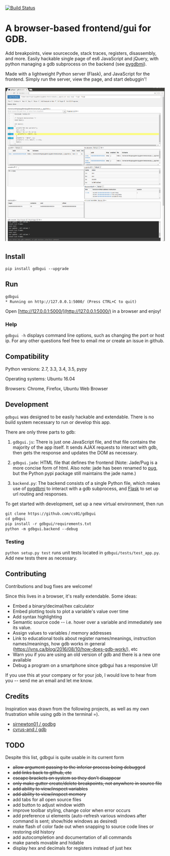 
[![Build Status](https://travis-ci.org/cs01/gdbgui.svg?branch=master)](https://travis-ci.org/cs01/gdbgui)

# A browser-based frontend/gui for GDB.
Add breakpoints, view sourcecode, stack traces, registers, disassembly, and more. Easily hackable single page of es6 JavaScript and jQuery, with python managing a gdb subprocess on the backend (see [pygdbmi](https://github.com/cs01/pygdbmi)).

Made with a lightweight Python server (Flask), and JavaScript for the frontend. Simply run the server, view the page, and start debuggin'!

![gdbgui](gdbgui.png)

## Install

	pip install gdbgui --upgrade

## Run

    gdbgui
    * Running on http://127.0.0.1:5000/ (Press CTRL+C to quit)

Open [http://127.0.0.1:5000/](http://127.0.0.1:5000/) in a browser and enjoy!


### Help

`gdbgui -h` displays command line options, such as changing the port or host ip. For any other questions feel free to email me or create an issue in github.

## Compatibility
Python versions: 2.7, 3.3, 3.4, 3.5, pypy

Operating systems: Ubuntu 16.04

Browsers: Chrome, Firefox, Ubuntu Web Browser

## Development

`gdbgui` was designed to be easily hackable and extendable. There is no build system necessary to run or develop this app.

There are only three parts to gdb:

1. `gdbgui.js`: There is just one JavaScript file, and that file contains the majority of the app itself. It sends AJAX requests to interact with gdb, then gets the response and updates the DOM as necessary.

1. `gdbgui.jade`: HTML file that defines the frontend (Note: Jade/Pug is a more concise form of html. Also note: jade has been renamed to [pug](https://github.com/pugjs/pug), but the Python pypi package still maintains the jade name.)

1. `backend.py`: The backend consists of a single Python file, which makes use of [pygdbmi](https://github.com/cs01/pygdbmi) to interact with a gdb subprocess, and [Flask](http://flask.pocoo.org/) to set up url routing and responses.

To get started with development, set up a new virtual environment, then run

    git clone https://github.com/cs01/gdbgui
    cd gdbgui
    pip install -r gdbgui/requirements.txt
    python -m gdbgui.backend --debug

### Testing
`python setup.py test` runs unit tests located in `gdbgui/tests/test_app.py`. Add new tests there as necessary.

## Contributing

Contributions and bug fixes are welcome!

Since this lives in a browser, it's really extendable. Some ideas:

* Embed a binary/decimal/hex calculator
* Embed plotting tools to plot a variable's value over time
* Add syntax highlighting
* Semantic source code -- i.e. hover over a variable and immediately see its value.
* Assign values to variables / memory addresses
* Link to educational tools about register names/meanings, instruction names/meanings, how gdb works in general (https://jvns.ca/blog/2016/08/10/how-does-gdb-work/), etc
* Warn you if you are using an old version of gdb and there is a new one available
* Debug a program on a smartphone since gdbgui has a responsive UI!

If you use this at your company or for your job, I would love to hear from you -- send me an email and let me know.


## Credits

Inspiration was drawn from the following projects, as well as my own frustration while using gdb in the terminal =).

* [sirnewton01 / godbg](https://github.com/sirnewton01/godbg)
* [cyrus-and / gdb](https://github.com/cyrus-and/gdb)


## TODO

Despite this list, gdbgui is quite usable in its current form

* ~~allow argument passing to the inferior process being debugged~~
* ~~add links back to github, etc~~
* ~~escape brackets on system <includes> so they don't disappear~~
* ~~only make gutter create/delete breakpoints, not anywhere in source file~~
* ~~add ability to view/inspect variables~~
* ~~add ability to view/inspect memory~~
* add tabs for all open source files
* add button to adjust window width
* improve toolbar styling, change color when error occurs
* add preference ui elements (auto-refresh various windows after command is sent; show/hide windows as desired)
* make flash of color fade out when snapping to source code lines or restoring old history
* add autocompletion and documentation of all commands
* make panels movable and hidable
* display hex and decimals for registers instead of just hex
